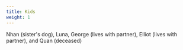 ```yaml
---
title: Kids
weight: 1
---
```


Nhan (sister's dog), Luna, George (lives with partner), Elliot (lives with partner), and Quan (deceased)

